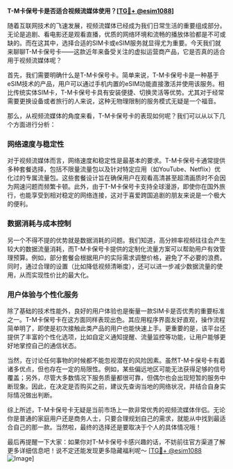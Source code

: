 **T-M卡保号卡是否适合视频流媒体使用？[[TG💪+ @esim1088](https://t.me/s/esim1088)]**

随着互联网技术的飞速发展，视频流媒体已经成为我们日常生活的重要组成部分。无论是追剧、看电影还是观看直播，优质的网络环境和流畅的播放体验都是不可或缺的。而在这其中，选择合适的SIM卡或eSIM服务就显得尤为重要。今天我们就来聊聊T-M卡保号卡——这款近年来备受关注的虚拟运营商产品，它是否真的适合用于视频流媒体呢？

首先，我们需要明确什么是T-M卡保号卡。简单来说，T-M卡保号卡是一种基于eSIM技术的产品，用户可以通过手机内置的eSIM功能直接激活并使用该服务。相比传统实体SIM卡，T-M卡保号卡具有安装便捷、切换灵活等优势。尤其对于经常需要更换设备或者旅行的人来说，这种无物理限制的服务模式无疑是一个福音。

那么，从视频流媒体的角度来看，T-M卡保号卡的表现如何呢？我们可以从以下几个方面进行分析：

### 网络速度与稳定性

对于视频流媒体而言，网络速度和稳定性是最基本的要求。T-M卡保号卡通常提供多种套餐选择，包括不限量流量包以及针对特定应用（如YouTube、Netflix）优化过的专属流量包。这些套餐设计旨在确保用户在观看高清甚至超清画质时不会因为网速问题而频繁卡顿。此外，由于T-M卡保号卡支持全球漫游，即使你在国外旅行，也能享受到相对稳定的网络连接，这对于喜爱跨国追剧的朋友来说是一个极大的便利。

### 数据消耗与成本控制

另一个不得不提的优势就是数据消耗的问题。我们知道，高分辨率视频往往会产生较大的数据流量消耗，而T-M卡保号卡提供的定制化流量方案可以帮助用户有效管理预算。例如，部分套餐会根据用户的实际需求调整价格，避免了不必要的浪费。同时，通过合理的设置（比如降低视频清晰度），还可以进一步减少数据流量的使用，从而实现性价比的最大化。

### 用户体验与个性化服务

除了基础的技术性能外，良好的用户体验也是衡量一款SIM卡是否优秀的重要标准之一。T-M卡保号卡在这方面同样表现出色。其应用程序界面友好直观，操作流程简单明了，即使是初次接触此类产品的用户也能快速上手。更重要的是，该平台还提供了丰富的个性化选项，比如自定义通知提醒、流量监控等功能，让用户能够更好地掌控自己的通信状态。

当然，在讨论任何事物的时候都不能忽视潜在的风险因素。虽然T-M卡保号卡有着诸多优点，但也存在一定的局限性。例如，某些偏远地区可能无法获得足够的信号覆盖；另外，尽管大多数情况下服务质量都很可靠，但偶尔也会出现短暂的服务中断现象。因此，在决定是否购买之前，建议先查询当地的网络状况，并结合自身实际情况做出判断。

综上所述，T-M卡保号卡无疑是当前市场上一款非常优秀的视频流媒体伴侣。无论你是普通的家庭用户还是商务人士，只要合理规划自己的需求，就能从中找到最适合自己的那一款。当然啦，最终的选择还是要取决于个人的具体情况哦！

最后再提醒一下大家：如果你对T-M卡保号卡感兴趣的话，不妨前往官方渠道了解更多详细信息吧！说不定还能发现更多隐藏福利呢～ [[TG💪+ @esim1088](https://t.me/s/esim1088) ![Image](https://i.postimg.cc/4NQfJmqS/Snipaste-2025-05-13-00-14-12.png)]